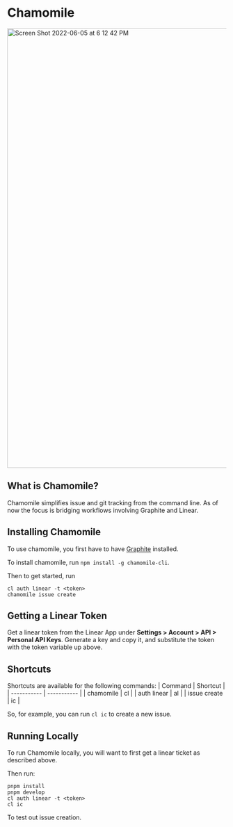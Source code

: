 # Chamomile

<img width="1012" alt="Screen Shot 2022-06-05 at 6 12 42 PM" src="https://user-images.githubusercontent.com/32420166/172079062-73076548-18ff-48aa-a7f1-091cd6575378.png">

## What is Chamomile?

Chamomile simplifies issue and git tracking from the command line. As of now the focus is bridging workflows involving Graphite and Linear.

## Installing Chamomile

To use chamomile, you first have to have [Graphite](https://docs.graphite.dev/) installed.

To install chamomile, run `npm install -g chamomile-cli`.

Then to get started, run

```
cl auth linear -t <token>
chamomile issue create
```

## Getting a Linear Token

Get a linear token from the Linear App under **Settings > Account > API > Personal API Keys**. Generate a key and copy it, and substitute the token with the token variable up above.

## Shortcuts

Shortcuts are available for the following commands:
| Command | Shortcut |
| ----------- | ----------- |
| chamomile | cl |
| auth linear | al |
| issue create | ic |

So, for example, you can run `cl ic` to create a new issue.

## Running Locally

To run Chamomile locally, you will want to first get a linear ticket as described above.

Then run:

```
pnpm install
pnpm develop
cl auth linear -t <token>
cl ic
```

To test out issue creation.
